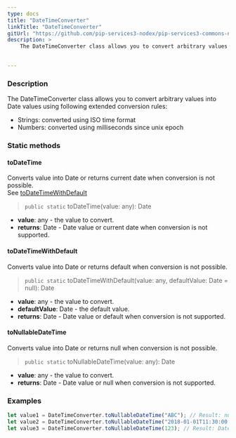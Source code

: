 ```yaml
---
type: docs
title: "DateTimeConverter"
linkTitle: "DateTimeConverter"
gitUrl: "https://github.com/pip-services3-nodex/pip-services3-commons-nodex"
description: > 
    The DateTimeConverter class allows you to convert arbitrary values into Date values using extended conversion rules.

    
---
```


### Description    

The DateTimeConverter class allows you to convert arbitrary values into Date values using following extended conversion rules:
- Strings: converted using ISO time format
- Numbers: converted using milliseconds since unix epoch

### Static methods

#### toDateTime
Converts value into Date or returns current date when conversion is not possible.  
See [toDateTimeWithDefault](#todatetimewithdefault)

> `public static` toDateTime(value: any): Date

- **value**: any - the value to convert.
- **returns**: Date - Date value or current date when conversion is not supported.

#### toDateTimeWithDefault
Converts value into Date or returns default when conversion is not possible.

> `public static` toDateTimeWithDefault(value: any, defaultValue: Date = null): Date

- **value**: any - the value to convert.
- **defaultValue**: Date - the default value.
- **returns**: Date - Date value or default when conversion is not supported.

#### toNullableDateTime
Converts value into Date or returns null when conversion is not possible.

> `public static` toNullableDateTime(value: any): Date

- **value**: any - the value to convert.
- **returns**: Date - Date value or null when conversion is not supported.

### Examples

```typescript
let value1 = DateTimeConverter.toNullableDateTime("ABC"); // Result: null
let value2 = DateTimeConverter.toNullableDateTime("2018-01-01T11:30:00.0"); // Result: Date(2018,0,1,11,30)
let value3 = DateTimeConverter.toNullableDateTime(123); // Result: Date(123)

```
